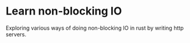 # Learn non-blocking IO

Exploring various ways of doing non-blocking IO in rust by writing http servers.
